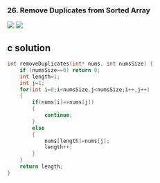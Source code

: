 ### 26. Remove Duplicates from Sorted Array
<img src="https://github.com/vampire1996/LeetCode/blob/master/Problems/1-100/26.RemoveDuplicatesfromSortedArray/problem.png "/>
<img src="https://github.com/vampire1996/LeetCode/blob/master/Problems/1-100/26.RemoveDuplicatesfromSortedArray/clarification.png "/>

## c solution
```c
int removeDuplicates(int* nums, int numsSize) {
    if (numsSize==0) return 0;
    int length=1;
    int j=1;
    for(int i=0;i<numsSize,j<numsSize;i++,j++)
    {
        if(nums[i]==nums[j])
        {
            continue;
        }
        else
        {
            nums[length]=nums[j]; 
            length++;
        }
    }
    return length;
}
```
